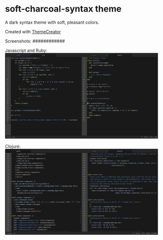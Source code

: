 # soft-charcoal-syntax theme

A dark syntax theme with soft, pleasant colors.

Created with [ThemeCreator](https://github.com/mswift42/themecreator)

Screenshots:
############

Javascript and Ruby:
![Screenshot ](https://github.com/mswift42/soft-charcoal-syntax/raw/master/atomsoftcharcoaljsruby.png)

Clojure:
![Screenshot](https://github.com/mswift42/soft-charcoal-syntax/raw/master/atomsoftcharcoalclojure.png)
